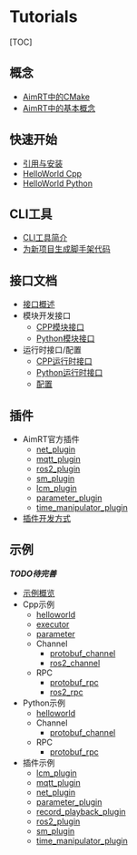 
# Tutorials

[TOC]

## 概念
- [AimRT中的CMake](concepts/cmake.md)
- [AimRT中的基本概念](concepts/concepts.md)

## 快速开始
- [引用与安装](quick_start/installation.md)
- [HelloWorld Cpp](quick_start/helloworld_cpp.md)
- [HelloWorld Python](quick_start/helloworld_py.md)

## CLI工具
- [CLI工具简介](cli_tool/cli_tool.md)
- [为新项目生成脚手架代码](cli_tool/gen_prj.md)

## 接口文档
- [接口概述](interface/interface.md)
- 模块开发接口
  - [CPP模块接口](interface/cpp_module.md)
  - [Python模块接口](interface/py_module.md)
- 运行时接口/配置
  - [CPP运行时接口](interface/cpp_runtime.md)
  - [Python运行时接口](interface/py_runtime.md)
  - [配置](interface/cfg.md)

## 插件
- AimRT官方插件
  - [net_plugin](plugins/net_plugin.md)
  - [mqtt_plugin](plugins/mqtt_plugin.md)
  - [ros2_plugin](plugins/ros2_plugin.md)
  - [sm_plugin](plugins/sm_plugin.md)
  - [lcm_plugin](plugins/lcm_plugin.md)
  - [parameter_plugin](plugins/parameter_plugin.md)
  - [time_manipulator_plugin](plugins/time_manipulator_plugin.md)
- [插件开发方式](plugins/how_to_dev_plugin.md)

## 示例

***TODO待完善***

- [示例概览]()
- Cpp示例
  - [helloworld]()
  - [executor]()
  - [parameter]()
  - Channel
    - [protobuf_channel]()
    - [ros2_channel]()
  - RPC
    - [protobuf_rpc]()
    - [ros2_rpc]()
- Python示例
  - [helloworld]()
  - Channel
    - [protobuf_channel]()
  - RPC
    - [protobuf_rpc]()
- 插件示例
  - [lcm_plugin]()
  - [mqtt_plugin]()
  - [net_plugin]()
  - [parameter_plugin]()
  - [record_playback_plugin]()
  - [ros2_plugin]()
  - [sm_plugin]()
  - [time_manipulator_plugin]()
